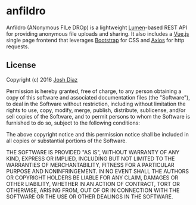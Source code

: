 # anfildro

Anfildro (ANonymous FILe DROp) is a lightweight [Lumen](https://lumen.laravel.com/)-based REST API for providing anonymous file uploads and sharing. It also includes a [Vue.js](https://vuejs.org/) single page frontend that leverages [Bootstrap](http://getbootstrap.com/) for CSS and [Axios](https://github.com/mzabriskie/axios) for http requests.

## License

Copyright (c) 2016 [Josh Diaz](http://joshdiaz.com)

Permission is hereby granted, free of charge, to any person obtaining a copy of this software and associated documentation files (the "Software"), to deal in the Software without restriction, including without limitation the rights to use, copy, modify, merge, publish, distribute, sublicense, and/or sell copies of the Software, and to permit persons to whom the Software is furnished to do so, subject to the following conditions:

The above copyright notice and this permission notice shall be included in all copies or substantial portions of the Software.

THE SOFTWARE IS PROVIDED "AS IS", WITHOUT WARRANTY OF ANY KIND, EXPRESS OR IMPLIED, INCLUDING BUT NOT LIMITED TO THE WARRANTIES OF MERCHANTABILITY, FITNESS FOR A PARTICULAR PURPOSE AND NONINFRINGEMENT. IN NO EVENT SHALL THE AUTHORS OR COPYRIGHT HOLDERS BE LIABLE FOR ANY CLAIM, DAMAGES OR OTHER LIABILITY, WHETHER IN AN ACTION OF CONTRACT, TORT OR OTHERWISE, ARISING FROM, OUT OF OR IN CONNECTION WITH THE SOFTWARE OR THE USE OR OTHER DEALINGS IN THE SOFTWARE.
